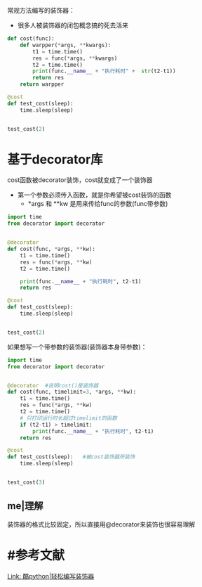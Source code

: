 常规方法编写的装饰器：

- 很多人被装饰器的闭包概念搞的死去活来

```python
def cost(func):
    def warpper(*args, **kwargs):
        t1 = time.time()
        res = func(*args, **kwargs)
        t2 = time.time()
        print(func.__name__ + "执行耗时" +  str(t2-t1))
        return res
    return warpper

@cost
def test_cost(sleep):
    time.sleep(sleep)


test_cost(2)
```





# 基于decorator库

cost函数被decorator装饰，cost就变成了一个装饰器

- 第一个参数必须传入函数，就是你希望被cost装饰的函数
  - *args 和 **kw 是用来传给func的参数(func带参数)

```python
import time
from decorator import decorator


@decorator
def cost(func, *args, **kw):
    t1 = time.time()
    res = func(*args, **kw)
    t2 = time.time()

    print(func.__name__ + "执行耗时", t2-t1)
    return res

@cost
def test_cost(sleep):
    time.sleep(sleep)


test_cost(2)
```



如果想写一个带参数的装饰器(装饰器本身带参数)：

```python
import time
from decorator import decorator


@decorator	#说明cost()是装饰器
def cost(func, timelimit=3, *args, **kw):
    t1 = time.time()
    res = func(*args, **kw)
    t2 = time.time()
    # 只打印运行时长超过timelimit的函数
    if (t2-t1) > timelimit:
        print(func.__name__ + "执行耗时", t2-t1)
    return res

@cost
def test_cost(sleep):	#被cost装饰器所装饰
    time.sleep(sleep)


test_cost(3)
```



## me|理解

装饰器的格式比较固定，所以直接用@decorator来装饰也很容易理解



# #参考文献

[Link: 酷python|轻松编写装饰器](http://www.coolpython.net/python_senior/function/decorator_decorator.html)